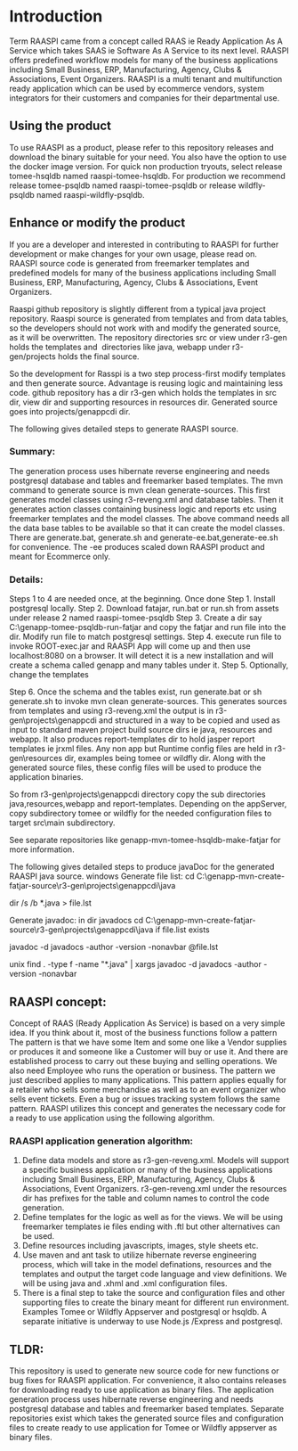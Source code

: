 # Introduction
Term RAASPI came from a concept called RAAS ie Ready Application As A Service which takes SAAS ie Software As A Service to its next level.
RAASPI offers predefined workflow models for many of the business applications including Small Business, ERP, Manufacturing, Agency, Clubs & Associations, Event Organizers. RAASPI is a multi tenant and multifunction ready application which can be used by ecommerce vendors, system integrators for their customers and companies for their departmental use.   

## Using the product
To use RAASPI as a product, please refer to this repository releases and download the binary suitable for your need. You also have the option to use the docker image version.
For quick non production tryouts, select release tomee-hsqldb named raaspi-tomee-hsqldb. For production we recommend release tomee-psqldb named raaspi-tomee-psqldb or release wildfly-psqldb named raaspi-wildfly-psqldb.

## Enhance or modify the product
If you are a developer and interested in contributing to RAASPI for further development or make changes for your own usage, please read on.  
RAASPI source code is generated from freemarker templates and predefined models for many of the business applications including Small Business, ERP, Manufacturing, Agency, Clubs & Associations, Event Organizers. 

Raaspi github repository is slightly different from a typical java project repository. Raaspi source is generated from templates and from data tables, so the developers should not work with and modify the generated source, as it will be overwritten. The repository directories src or view under r3-gen holds the templates and  directories like java, webapp under r3-gen/projects holds the final source.

So the development for Rasspi is a two step process-first modify templates and then generate source. Advantage is reusing logic and maintaining less code.
github repository has a dir r3-gen which holds the templates in src dir, view dir and supporting resources in resources dir. Generated source goes into projects/genappcdi dir.

The following gives detailed steps to generate RAASPI source.
### Summary:
The generation process uses hibernate reverse engineering and needs postgresql database and tables and freemarker based templates.
The mvn command to generate source is mvn clean generate-sources. This first generates model classes using r3-reveng.xml and database tables.
Then it generates action classes containing business logic and reports etc using freemarker templates and the model classes.
The above command needs all the data base tables to be available so that it can create the model classes.
There are generate.bat, generate.sh and generate-ee.bat,generate-ee.sh for convenience. The -ee produces scaled down RAASPI product and meant for Ecommerce only.   
### Details:
Steps 1 to 4 are needed once, at the beginning. Once done
Step 1. Install postgresql locally.
Step 2. Download fatajar, run.bat or run.sh from assets under release 2 named raaspi-tomee-psqldb
Step 3. Create a dir say C:\genapp-tomee-psqldb-run-fatjar and copy the fatjar and run file into the dir. Modify run file to match postgresql settings.
Step 4. execute run file to invoke ROOT-exec.jar and RAASPI App will come up and then use localhost:8080 on a browser.
 It will detect it is a new installation and will create a schema called genapp and many tables under it. 
Step 5. Optionally, change the templates

Step 6. Once the schema and the tables exist, run generate.bat or sh generate.sh to invoke mvn clean generate-sources. This generates sources from templates and using r3-reveng.xml
the output is in r3-gen\projects\genappcdi and structured in a way 
to be copied and used as input to standard maven project build source dirs ie java, resources and webapp.
It also produces report-templates dir to hold jasper report templates ie jrxml files.
Any non app but Runtime config files are held in r3-gen\resources dir, examples being tomee or wildfly dir. 
Along with the generated source files, these config files will be used to produce the application binaries.

So from r3-gen\projects\genappcdi directory copy the sub directories java,resources,webapp and report-templates.
Depending on the appServer, copy subdirectory tomee or wildfly for the needed configuration files to target src\main subdirectory.

See separate repositories like genapp-mvn-tomee-hsqldb-make-fatjar for more information.

The following gives detailed steps to produce javaDoc for the generated RAASPI java source.
windows
Generate file list:
cd C:\genapp-mvn-create-fatjar-source\r3-gen\projects\genappcdi\java

dir /s /b *.java > file.lst

Generate javadoc: in dir javadocs
cd C:\genapp-mvn-create-fatjar-source\r3-gen\projects\genappcdi\java
if file.list exists

javadoc -d javadocs -author -version -nonavbar  @file.lst

unix
find . -type f -name "*.java" | xargs javadoc -d javadocs -author -version -nonavbar

## RAASPI concept:
Concept of RAAS (Ready Application As Service) is based on a very simple idea. 
If you think about it, most of the business functions follow a pattern The pattern is that we have some Item and some one like a Vendor supplies or produces it
and someone like a Customer will buy or use it. And there are established process to carry out these buying and selling operations.
We also need Employee who runs the operation or business.
The pattern we just described applies to many applications. This pattern applies equally for a retailer who sells some merchandise as well as to an event
organizer who sells event tickets. Even a bug or issues tracking system follows the same pattern.
RAASPI utilizes this concept and generates the necessary code for a ready to use application using the following algorithm.

### RAASPI application generation algorithm: 
1. Define data models and store as r3-gen-reveng.xml. Models will support a specific business application or many of the business applications including Small Business, ERP, Manufacturing, Agency, Clubs & Associations, Event Organizers.
 r3-gen-reveng.xml  under the resources dir has prefixes for the table and column names to control the code generation.
2. Define templates for the logic as well as for the views. We will be using freemarker templates ie files ending with .ftl but other alternatives can be used.
3. Define resources including javascripts, images, style sheets etc.
4. Use maven and ant task to utilize hibernate reverse engineering process, which will take in the model definations, resources and the templates and output the
 target code language and view definitions. We will be using java and .xhml and .xml configuration files. 
5. There is a final step to take the source and configuration files and other supporting files to create the binary meant for different run environment. 
 Examples Tomee or Wildfly Appserver and postgresql or hsqldb.
A separate initiative is underway to use Node.js /Express and postgresql.

## TLDR:
This repository is used to generate new source code for new functions or bug fixes for RAASPI application. For convenience, it also contains releases for
downloading ready to use application as binary files.
The application generation process uses hibernate reverse engineering and needs postgresql database and tables and freemarker based templates.
Separate repositories exist which takes the generated source files and configuration files to create ready to use application for Tomee or Wildfly appserver as binary files.
